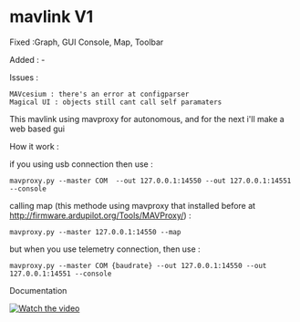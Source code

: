# mavlink V1

Fixed :Graph, GUI Console, Map, Toolbar

Added : -

Issues :

``` 
MAVcesium : there's an error at configparser
Magical UI : objects still cant call self paramaters
```

This mavlink using mavproxy for autonomous, and for the next i'll make a web based gui

How it work :

if you using usb connection then use :

```
mavproxy.py --master COM  --out 127.0.0.1:14550 --out 127.0.0.1:14551 --console
```

calling map (this methode using mavproxy that installed before at http://firmware.ardupilot.org/Tools/MAVProxy/) : 
```
mavproxy.py --master 127.0.0.1:14550 --map
```

but when you use telemetry connection, then use : 
```
mavproxy.py --master COM {baudrate} --out 127.0.0.1:14550 --out 127.0.0.1:14551 --console
```

Documentation 

[![Watch the video](https://raw.github.com/GabLeRoux/WebMole/master/ressources/WebMole_Youtube_Video.png)](https://drive.google.com/file/d/1ua-sTieogB6g8PWhwYlY0JLnSj_RUb1Z/preview)

